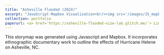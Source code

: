 ```yaml
---
title: "Asheville Flooded (2024)"
excerpt: "JavaScript-Mapbox Visualization<br/><img src='/images/JS_mapbox.png'>"
collection: portfolio
paperurl: <a> href='https://asheville-flooded-vize-lab.glitch.me/'> Link </a>
---
```


This storymap was generated using Javascript and Mapbox. It incorporates ethnographic documentary work to outline the effects of Hurricane Helene on Asheville, NC. 
